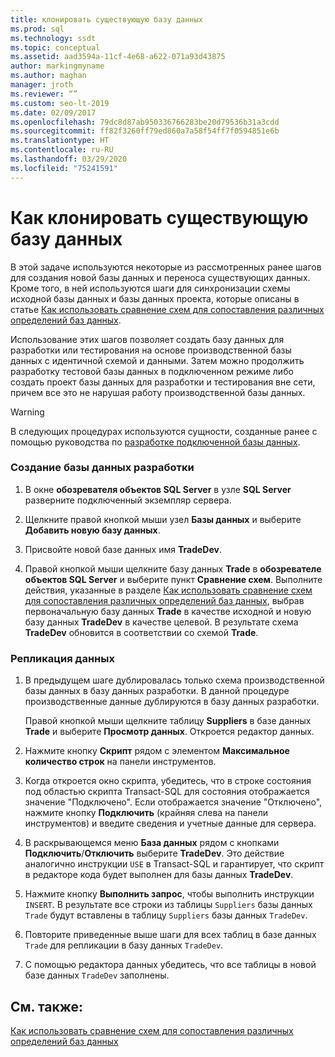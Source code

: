 ```yaml
---
title: клонировать существующую базу данных
ms.prod: sql
ms.technology: ssdt
ms.topic: conceptual
ms.assetid: aad3594a-11cf-4e68-a622-071a93d43875
author: markingmyname
ms.author: maghan
manager: jroth
ms.reviewer: “”
ms.custom: seo-lt-2019
ms.date: 02/09/2017
ms.openlocfilehash: 79dc8d87ab950336766283be20d79536b31a3cdd
ms.sourcegitcommit: ff82f3260ff79ed860a7a58f54ff7f0594851e6b
ms.translationtype: HT
ms.contentlocale: ru-RU
ms.lasthandoff: 03/29/2020
ms.locfileid: "75241591"
---
```

# <a name="how-to-clone-an-existing-database"></a>Как клонировать существующую базу данных

В этой задаче используются некоторые из рассмотренных ранее шагов для создания новой базы данных и переноса существующих данных. Кроме того, в ней используются шаги для синхронизации схемы исходной базы данных и базы данных проекта, которые описаны в статье [Как использовать сравнение схем для сопоставления различных определений баз данных](../ssdt/how-to-use-schema-compare-to-compare-different-database-definitions.md).  
  
Использование этих шагов позволяет создать базу данных для разработки или тестирования на основе производственной базы данных с идентичной схемой и данными. Затем можно продолжить разработку тестовой базы данных в подключенном режиме либо создать проект базы данных для разработки и тестирования вне сети, причем все это не нарушая работу производственной базы данных.  
  
> [!WARNING]  
> В следующих процедурах используются сущности, созданные ранее с помощью руководства по [разработке подключенной базы данных](../ssdt/connected-database-development.md).  
  
### <a name="to-create-a-development-database"></a>Создание базы данных разработки  
  
1.  В окне **обозревателя объектов SQL Server** в узле **SQL Server** разверните подключенный экземпляр сервера.  
  
2.  Щелкните правой кнопкой мыши узел **Базы данных** и выберите **Добавить новую базу данных**.  
  
3.  Присвойте новой базе данных имя **TradeDev**.  
  
4.  Правой кнопкой мыши щелкните базу данных **Trade** в **обозревателе объектов SQL Server** и выберите пункт **Сравнение схем**. Выполните действия, указанные в разделе [Как использовать сравнение схем для сопоставления различных определений баз данных](../ssdt/how-to-use-schema-compare-to-compare-different-database-definitions.md), выбрав первоначальную базу данных **Trade** в качестве исходной и новую базу данных **TradeDev** в качестве целевой. В результате схема **TradeDev** обновится в соответствии со схемой **Trade**.  
  
### <a name="to-replicate-data"></a>Репликация данных  
  
1.  В предыдущем шаге дублировалась только схема производственной базы данных в базу данных разработки. В данной процедуре производственные данные дублируются в базу данных разработки.  
  
    Правой кнопкой мыши щелкните таблицу **Suppliers** в базе данных **Trade** и выберите **Просмотр данных**. Откроется редактор данных.  
  
2.  Нажмите кнопку **Скрипт** рядом с элементом **Максимальное количество строк** на панели инструментов.  
  
3.  Когда откроется окно скрипта, убедитесь, что в строке состояния под областью скрипта Transact\-SQL для состояния отображается значение "Подключено". Если отображается значение "Отключено", нажмите кнопку **Подключить** (крайняя слева на панели инструментов) и введите сведения и учетные данные для сервера.  
  
4.  В раскрывающемся меню **База данных** рядом с кнопками **Подключить**/**Отключить** выберите **TradeDev**. Это действие аналогично инструкции `USE` в Transact\-SQL и гарантирует, что скрипт в редакторе кода будет выполнен для базы данных **TradeDev**.  
  
5.  Нажмите кнопку **Выполнить запрос**, чтобы выполнить инструкции `INSERT`. В результате все строки из таблицы `Suppliers` базы данных `Trade` будут вставлены в таблицу `Suppliers` базы данных `TradeDev`.  
  
6.  Повторите приведенные выше шаги для всех таблиц в базе данных `Trade` для репликации в базу данных `TradeDev`.  
  
7.  С помощью редактора данных убедитесь, что все таблицы в новой базе данных `TradeDev` заполнены.  
  
## <a name="see-also"></a>См. также:  
[Как использовать сравнение схем для сопоставления различных определений баз данных](../ssdt/how-to-use-schema-compare-to-compare-different-database-definitions.md)  
  
